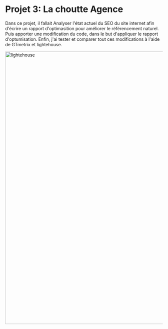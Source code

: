# Projet 3: La choutte Agence 

Dans ce projet, il fallait Analyser l'état actuel du SEO du site internet 
afin d'écrire un rapport d'optimasition pour améliorer le référencement naturel.
Puis apporter une modification du code, dans le but d'appliquer le rapport d'optumisation.
Enfin, j'ai tester et comparer tout ces modifications à l'aide de GTmetrix et lightehouse.

<img width="868" alt="lightehouse" src="https://user-images.githubusercontent.com/87643200/215852562-b0de0c81-f0df-4bb5-8315-287c068045bc.png">
